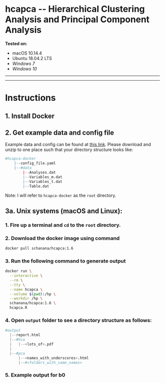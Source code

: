 # hcapca -- Hierarchical Clustering Analysis and Principal Component Analysis

**Tested on:**
* macOS 10.14.4
* Ubuntu 18.04.2 LTS
* _Windows 7_
* _Windows 10_

---
---

# Instructions

## 1. Install Docker

## 2. Get example data and config file
Example data and config can be found at [this link](https://uwmadison.box.com/s/ky874zpel8kby3yvwzsb1kthqbic9age). Please download and unzip to one place such that your directory structure looks like:  
```R
#hcapca-docker
    |--config_file.yaml
    |--#data
        |--Analyses.dat
        |--Variables_m.dat
        |--Variables_t.dat
        |--Table.dat
```
Note: I will refer to `hcapca-docker` as the `root` directory.

## 3a. Unix systems (macOS and Linux):
 ### 1. Fire up a terminal and `cd` to the `root` directory. 
 ### 2. Download the docker image using command
  ```bash
  docker pull schanana/hcapca:1.6
  ```
 ### 3. Run the following command to generate output
  ```bash
  docker run \
    --interactive \
    --rm \
    --tty \
    --name hcapca \
    --volume $(pwd):/hp \
    --workdir /hp \
    schanana/hcapca:1.6 \
    hcapca.R
  ```

  ### 4. Open `output` folder to see a directory structure as follows:
  ```python
  #output
    |--report.html
    |--#hca
    |   |--<lots_of>.pdf
    |
    |--#pca
        |--<names_with_underscores>.html
        |--#<folders_with_same_names>
  ```

  ### 5. Example output for b0